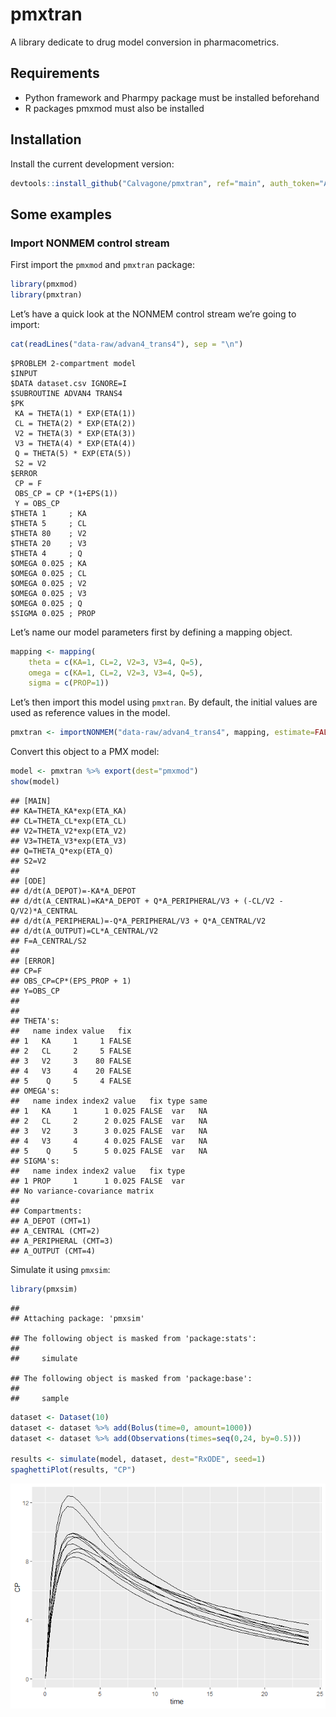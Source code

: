 
# pmxtran

A library dedicate to drug model conversion in pharmacometrics.

## Requirements

-   Python framework and Pharmpy package must be installed beforehand
-   R packages pmxmod must also be installed

## Installation

Install the current development version:

``` r
devtools::install_github("Calvagone/pmxtran", ref="main", auth_token="AUTH_TOKEN", dependencies="pmxmod", force=TRUE)
```

## Some examples

### Import NONMEM control stream

First import the `pmxmod` and `pmxtran` package:

``` r
library(pmxmod)
library(pmxtran)
```

Let’s have a quick look at the NONMEM control stream we’re going to
import:

``` r
cat(readLines("data-raw/advan4_trans4"), sep = "\n")
```

    $PROBLEM 2-compartment model
    $INPUT
    $DATA dataset.csv IGNORE=I
    $SUBROUTINE ADVAN4 TRANS4
    $PK
     KA = THETA(1) * EXP(ETA(1))
     CL = THETA(2) * EXP(ETA(2))
     V2 = THETA(3) * EXP(ETA(3))
     V3 = THETA(4) * EXP(ETA(4))
     Q = THETA(5) * EXP(ETA(5))
     S2 = V2
    $ERROR 
     CP = F
     OBS_CP = CP *(1+EPS(1))
     Y = OBS_CP
    $THETA 1     ; KA 
    $THETA 5     ; CL 
    $THETA 80    ; V2 
    $THETA 20    ; V3 
    $THETA 4     ; Q
    $OMEGA 0.025 ; KA
    $OMEGA 0.025 ; CL
    $OMEGA 0.025 ; V2
    $OMEGA 0.025 ; V3
    $OMEGA 0.025 ; Q
    $SIGMA 0.025 ; PROP

Let’s name our model parameters first by defining a mapping object.

``` r
mapping <- mapping(
    theta = c(KA=1, CL=2, V2=3, V3=4, Q=5),
    omega = c(KA=1, CL=2, V2=3, V3=4, Q=5),
    sigma = c(PROP=1))
```

Let’s then import this model using `pmxtran`. By default, the initial
values are used as reference values in the model.

``` r
pmxtran <- importNONMEM("data-raw/advan4_trans4", mapping, estimate=FALSE)
```

Convert this object to a PMX model:

``` r
model <- pmxtran %>% export(dest="pmxmod")
show(model)
```

    ## [MAIN]
    ## KA=THETA_KA*exp(ETA_KA)
    ## CL=THETA_CL*exp(ETA_CL)
    ## V2=THETA_V2*exp(ETA_V2)
    ## V3=THETA_V3*exp(ETA_V3)
    ## Q=THETA_Q*exp(ETA_Q)
    ## S2=V2
    ## 
    ## [ODE]
    ## d/dt(A_DEPOT)=-KA*A_DEPOT
    ## d/dt(A_CENTRAL)=KA*A_DEPOT + Q*A_PERIPHERAL/V3 + (-CL/V2 - Q/V2)*A_CENTRAL
    ## d/dt(A_PERIPHERAL)=-Q*A_PERIPHERAL/V3 + Q*A_CENTRAL/V2
    ## d/dt(A_OUTPUT)=CL*A_CENTRAL/V2
    ## F=A_CENTRAL/S2
    ## 
    ## [ERROR]
    ## CP=F
    ## OBS_CP=CP*(EPS_PROP + 1)
    ## Y=OBS_CP
    ## 
    ## 
    ## THETA's:
    ##   name index value   fix
    ## 1   KA     1     1 FALSE
    ## 2   CL     2     5 FALSE
    ## 3   V2     3    80 FALSE
    ## 4   V3     4    20 FALSE
    ## 5    Q     5     4 FALSE
    ## OMEGA's:
    ##   name index index2 value   fix type same
    ## 1   KA     1      1 0.025 FALSE  var   NA
    ## 2   CL     2      2 0.025 FALSE  var   NA
    ## 3   V2     3      3 0.025 FALSE  var   NA
    ## 4   V3     4      4 0.025 FALSE  var   NA
    ## 5    Q     5      5 0.025 FALSE  var   NA
    ## SIGMA's:
    ##   name index index2 value   fix type
    ## 1 PROP     1      1 0.025 FALSE  var
    ## No variance-covariance matrix
    ## 
    ## Compartments:
    ## A_DEPOT (CMT=1)
    ## A_CENTRAL (CMT=2)
    ## A_PERIPHERAL (CMT=3)
    ## A_OUTPUT (CMT=4)

Simulate it using `pmxsim`:

``` r
library(pmxsim)
```

    ## 
    ## Attaching package: 'pmxsim'

    ## The following object is masked from 'package:stats':
    ## 
    ##     simulate

    ## The following object is masked from 'package:base':
    ## 
    ##     sample

``` r
dataset <- Dataset(10)
dataset <- dataset %>% add(Bolus(time=0, amount=1000))
dataset <- dataset %>% add(Observations(times=seq(0,24, by=0.5)))

results <- simulate(model, dataset, dest="RxODE", seed=1)
spaghettiPlot(results, "CP")
```

![](README_files/figure-gfm/unnamed-chunk-7-1.png)<!-- -->
